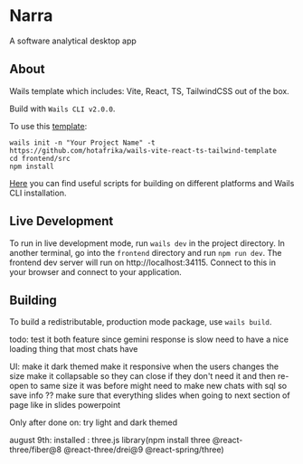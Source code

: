 # Narra
A software analytical desktop app

## About

Wails template which includes: Vite, React, TS, TailwindCSS out of the box.

Build with `Wails CLI v2.0.0`.

To use this [template](https://wails.io/docs/community/templates):
```shell
wails init -n "Your Project Name" -t https://github.com/hotafrika/wails-vite-react-ts-tailwind-template
cd frontend/src
npm install
```

[Here](scripts) you can find useful scripts for building on different platforms and Wails CLI installation.

## Live Development

To run in live development mode, run `wails dev` in the project directory. In another terminal, go into the `frontend`
directory and run `npm run dev`. The frontend dev server will run on http://localhost:34115. Connect to this in your
browser and connect to your application.

## Building

To build a redistributable, production mode package, use `wails build`.



todo:
test it both feature
since gemini response is slow need to have a nice loading thing that most chats have




UI:
make it dark themed
make it responsive when the users changes the size
make it collapsable so they can close if they don't need it and then re-open to same size it was before
might need to make new chats with sql so save info ??
make sure that everything slides when going to next section of page like in slides powerpoint


Only after done on:
try light and dark themed



august 9th:
installed : three.js library(npm install three @react-three/fiber@8 @react-three/drei@9 @react-spring/three)
